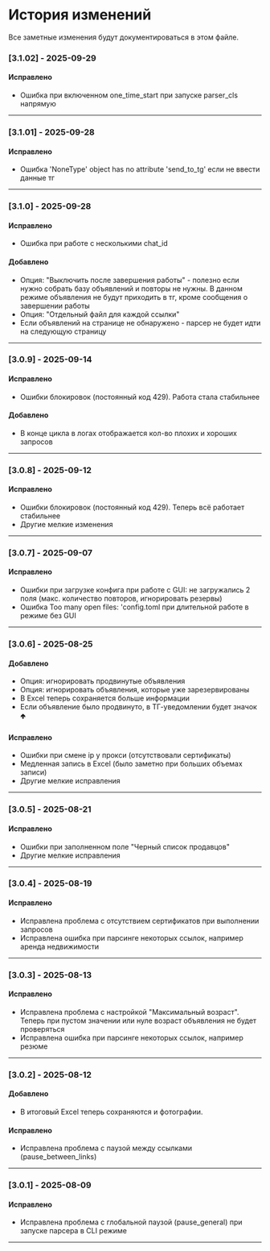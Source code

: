 # История изменений

Все заметные изменения будут документироваться в этом файле.  

### [3.1.02] - 2025-09-29
#### Исправлено
- Ошибка при включенном one_time_start при запуске parser_cls напрямую 
---

### [3.1.01] - 2025-09-28
#### Исправлено
- Ошибка 'NoneType' object has no attribute 'send_to_tg' если не ввести данные тг 
---

### [3.1.0] - 2025-09-28
#### Исправлено
- Ошибка при работе с несколькими chat_id 

#### Добавлено
- Опция: "Выключить после завершения работы" - полезно если нужно собрать базу объявлений и повторы не нужны.
В данном режиме объявления не будут приходить в тг, кроме сообщения о завершении работы
- Опция: "Отдельный файл для каждой ссылки"
- Если объявлений на странице не обнаружено - парсер не будет идти на следующую страницу

---

### [3.0.9] - 2025-09-14
#### Исправлено
- Ошибки блокировок (постоянный код 429). Работа стала стабильнее

#### Добавлено
- В конце цикла в логах отображается кол-во плохих и хороших запросов


---

### [3.0.8] - 2025-09-12
#### Исправлено
- Ошибки блокировок (постоянный код 429). Теперь всё работает стабильнее
- Другие мелкие изменения

---

### [3.0.7] - 2025-09-07
#### Исправлено
- Ошибки при загрузке конфига при работе с GUI: не загружались 2 поля (макс. количество повторов, игнорировать резервы)
- Ошибка Too many open files: 'config.toml при длительной работе в режиме без GUI

---

### [3.0.6] - 2025-08-25
#### Добавлено
- Опция: игнорировать продвинутые объявления
- Опция: игнорировать объявления, которые уже зарезервированы
- В Excel теперь сохраняется больше информации
- Если объявление было продвинуто, в ТГ-уведомлении будет значок 🢁
#### Исправлено
- Ошибки при смене ip у прокси (отсутствовали сертификаты)
- Медленная запись в Excel (было заметно при больших объемах записи)
- Другие мелкие исправления

---

### [3.0.5] - 2025-08-21
#### Исправлено
- Ошибки при заполненном поле "Черный список продавцов"
- Другие мелкие исправления

---

### [3.0.4] - 2025-08-19
#### Исправлено
- Исправлена проблема с отсутствием сертификатов при выполнении запросов
- Исправлена ошибка при парсинге некоторых ссылок, например аренда недвижимости

---

### [3.0.3] - 2025-08-13
#### Исправлено
- Исправлена проблема с настройкой "Максимальный возраст". Теперь при пустом значении или нуле возраст объявления не будет проверяться
- Исправлена ошибка при парсинге некоторых ссылок, например резюме
---

### [3.0.2] - 2025-08-12
#### Добавлено
- В итоговый Excel теперь сохраняются и фотографии.

#### Исправлено
- Исправлена проблема с паузой между ссылками (pause_between_links)

---

### [3.0.1] - 2025-08-09
#### Исправлено
- Исправлена проблема с глобальной паузой (pause_general) при запуске парсера в CLI режиме

---